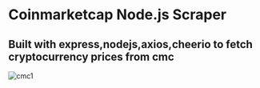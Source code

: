 # Coinmarketcap Node.js Scraper

## Built with express,nodejs,axios,cheerio to fetch cryptocurrency prices from cmc

![cmc1](https://user-images.githubusercontent.com/71592960/232198361-781a1b96-3f3c-4576-86f3-8de4c0d10d8c.PNG)
